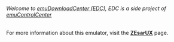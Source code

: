 ###### Welcome to [emuDownloadCenter (EDC)](https://github.com/PhoenixInteractiveNL/emuDownloadCenter/wiki/), EDC is a side project of [emuControlCenter](https://github.com/PhoenixInteractiveNL/emuControlCenter/wiki/)

For more information about this emulator, visit the [**ZEsarUX**](https://github.com/PhoenixInteractiveNL/emuDownloadCenter/wiki/Emulator-zesarux#menu) page.
